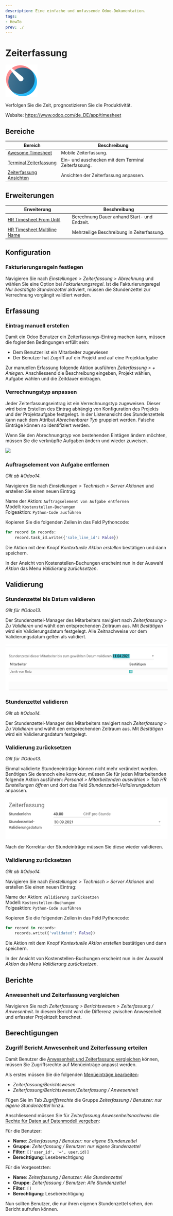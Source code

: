 ```yaml
---
description: Eine einfache und umfassende Odoo-Dokumentation.
tags:
- HowTo
prev: ./
---
```

# Zeiterfassung
![icons_odoo_hr_timesheet](assets/icons_odoo_hr_timesheet.png)

Verfolgen Sie die Zeit, prognostizieren Sie die Produktivität.

Website: <https://www.odoo.com/de_DE/app/timesheet>

## Bereiche

| Bereich                                                 | Beschreibung                                        |
| ------------------------------------------------------- | --------------------------------------------------- |
| [Awesome Timesheet](Awesome%20Timesheet.md)             | Mobile Zeiterfassung.                               |
| [Terminal Zeiterfassung](Terminal%20HR%20Timesheet.md)   | Ein- und auschecken mit dem Terminal Zeiterfassung. |
| [Zeiterfassung Ansichten](Timesheet%20Views.md) | Ansichten der Zeiterfassung anpassen.                                                    |

## Erweiterungen

| Erweiterung                                                      | Beschreibung                                |
| ---------------------------------------------------------------- | ------------------------------------------- |
| [HR Timesheet From Until](HR%20Timesheet%20From%20Until.md)      | Berechnung Dauer anhand Start- und Endzeit. |
| [HR Timesheet Multiline Name](HR%20Timesheet%20Multiline%20Name) | Mehrzeilige Beschreibung in Zeiterfassung.  |

## Konfiguration

### Fakturierungsregeln festlegen

Navigieren Sie nach *Einstellungen > Zeiterfassung > Abrechnung* und wählen Sie eine Option bei *Fakturierungsregel*. Ist die Fakturierungsregel *Nur bestätigte Stundenzettel* aktiviert, müssen die Stundenzettel zur Verrechnung vorgängit validiert werden.

## Erfassung

### Eintrag manuell erstellen

Damit ein Odoo Benutzer ein Zeiterfassungs-Eintrag machen kann, müssen die foglenden Bedingungen erfüllt sein:
* Dem Benutzer ist ein Mitarbeiter zugewiesen
* Der Benutzer hat Zugriff auf ein Projekt und auf eine Projektaufgabe

Zur manuellen Erfassung folgende Aktion ausführen *Zeiterfassung > + Anlegen*. Anschliessend die Beschreibung eingeben, Projekt wählen, Aufgabe wählen und die Zeitdauer eintragen.

### Verrechnungstyp anpassen

Jeder Zeiterfassungseintrag ist ein Verrechnungstyp zugeweisen. Dieser wird beim Erstellen des Eintrag abhängig von Konfiguration des Projekts und der Projektaufgabe festgelegt. In der Listenansicht des Stundenzettels kann nach dem Attribut *Abrechenbarer Typ* gruppiert werden. Falsche Einträge können so identifiziert werden.

Wenn Sie den Abrechnungstyp von bestehenden Eintägen ändern möchten, müssen Sie die verknüpfte Aufgaben ändern und wieder zuweisen.

![](assets/Zeiterfassung%20Verrechnungstyp%20%C3%A4ndern.gif)

### Auftragselement von Aufgabe entfernen
*Gilt ab #Odoo14.*

Navigieren Sie nach *Einstellungen > Technisch > Server Aktionen* und erstellen Sie einen neuen Eintrag:

Name der Aktion: `Auftragselement von Aufgabe entfernen`\
Modell: `Kostenstellen-Buchungen`\
Folgeaktion: `Python-Code ausführen`

Kopieren Sie die folgenden Zeilen in das Feld Pythoncode:

```python
for record in records:
	record.task_id.write({'sale_line_id': False})
```

Die Aktion mit dem Knopf *Kontextuelle Aktion erstellen* bestätigen und dann speichern.

In der Ansicht von Kostenstellen-Buchungen erscheint nun in der Auswahl *Aktion* das Menu *Validierung zurücksetzen*.

## Validierung

### Stundenzettel bis Datum validieren
*Gilt für #Odoo13.*

Der Stundenzettel-Manager des Mitarbeiters navigiert nach *Zeiterfassung > Zu Validieren* und wählt den entsprechenden Zeitraum aus. Mit *Bestätigen* wird ein Validierungsdatum festgelegt. Alle Zeitnachweise vor dem Validierungsdatum gelten als validiert.

![](assets/Zeiterfassung%20Validierungsdatum.png)

### Stundenzettel validieren
*Gilt ab #Odoo14.*

Der Stundenzettel-Manager des Mitarbeiters navigiert nach *Zeiterfassung > Zu Validieren* und wählt den entsprechenden Zeitraum aus. Mit *Bestätigen* wird ein Validierungsdatum festgelegt.

### Validierung zurücksetzen
*Gilt für #Odoo13.*

Einmal validierte Stundeneinträge können nicht mehr verändert werden. Benötigen Sie dennoch eine korrektur, müssen Sie für jeden Mitarbeitenden folgende Aktion ausführen: *Personal > Mitarbeitenden auswählen > Tab HR Einstellungen öffnen* und dort das Feld *Stundenzettel-Validierungsdatum* anpassen.

![](assets/Zeiterfassung%20Stundenzettel-Validierungsdatum%20anpassen.png)

Nach der Korrektur der Stundeinträge müssen Sie diese wieder validieren.

### Validierung zurücksetzen
*Gilt ab #Odoo14.*

Navigieren Sie nach *Einstellungen > Technisch > Server Aktionen* und erstellen Sie einen neuen Eintrag:

Name der Aktion: `Validierung zurücksetzen`\
Modell: `Kostenstellen-Buchungen`\
Folgeaktion: `Python-Code ausführen`

Kopieren Sie die folgenden Zeilen in das Feld Pythoncode:

```python
for record in records:
	records.write({'validated': False})
```

Die Aktion mit dem Knopf *Kontextuelle Aktion erstellen* bestätigen und dann speichern.

In der Ansicht von Kostenstellen-Buchungen erscheint nun in der Auswahl *Aktion* das Menu *Validierung zurücksetzen*.

## Berichte

### Anwesenheit und Zeiterfassung vergleichen

Navigieren Sie nach *Zeiterfassung > Berichtswesen > Zeiterfassung / Anwesenheit*. In diesem Bericht wird die Differenz zwischen Anwesenheit und erfasster Projektzeit berechnet.

## Berechtigungen

### Zugriff Bericht Anwesenheit und Zeiterfassung erteilen

Damit Benutzer die [Anwesenheit und Zeiterfassung vergleichen](#Anwesenheit%20und%20Zeiterfassung%20vergleichen) können, müssen Sie Zugriffsrechte auf Menüeinträge anpasst werden.

Als erstes müssen Sie die folgenden [Menüeinträge bearbeiten](Development.md#Menüeintrag%20bearbeiten):

* *Zeiterfassung/Berichtswesen*
* *Zeiterfassung/Berichtswesen/Zeiterfassung / Anwesenheit*

Fügen Sie im Tab *Zugriffsrechte* die Gruppe *Zeiterfassung / Benutzer: nur eigene Stundenzettel* hinzu. 

Anschliessend müssen Sie für *Zeiterfassung Anwesenheitsnachweis* die [Rechte für Daten auf Datenmodell vergeben](Settings%20Permissions.md#Rechte%20für%20Daten%20auf%20Datenmodell%20vergeben):

Für die Benutzer:

* **Name**: *Zeiterfassung / Benutzer: nur eigene Stundenzettel*
* **Gruppe**: *Zeiterfassung / Benutzer: nur eigene Stundenzettel*
* **Filter**: `[('user_id', '=', user.id)]`
* **Berechtigung**: Leseberechtigung

Für die Vorgesetzten:

* **Name**: *Zeiterfassung / Benutzer: Alle Stundenzettel*
* **Gruppe**: *Zeiterfassung / Benutzer: Alle Stundenzettel*
* **Filter**: `[]`
* **Berechtigung**: Leseberechtigung

Nun sollten Benutzer, die nur ihren eigenen Stundenzettel sehen, den Bericht aufrufen können.